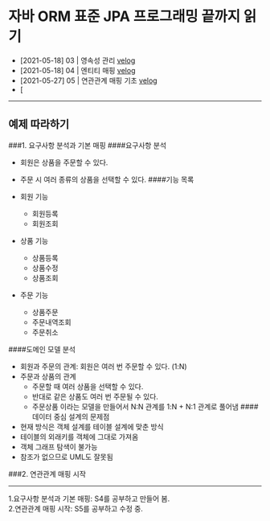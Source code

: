 # 자바 ORM 표준 JPA 프로그래밍 끝까지 읽기
* [2021-05-18] 03 | 영속성 관리 [velog](https://velog.io/@codehouse/JPA-S3.%EC%98%81%EC%86%8D%EC%84%B1%EA%B4%80%EB%A6%AC)
* [2021-05-18] 04 | 엔티티 매핑 [velog](https://velog.io/@codehouse/JPA-S4.%EC%97%94%ED%8B%B0%ED%8B%B0-%EB%A7%A4%ED%95%91)
* [2021-05-27] 05 | 연관관계 매핑 기초 [velog](https://velog.io/@codehouse/JPA-S5.-%EC%97%B0%EA%B4%80%EA%B4%80%EA%B3%84-%EB%A7%A4%ED%95%91-%EA%B8%B0%EC%B4%88)
* [
---
## 예제 따라하기
###1. 요구사항 분석과 기본 매핑
####요구사항 분석
* 회원은 상품을 주문할 수 있다.
* 주문 시 여러 종류의 상품을 선택할 수 있다.
####기능 목록
* 회원 기능
    * 회원등록
    * 회원조회
    
* 상품 기능
    * 상품등록
    * 상품수정
    * 상품조회
    
* 주문 기능
    * 상품주문
    * 주문내역조회
    * 주문취소
    
####도메인 모델 분석
* 회원과 주문의 관계: 회원은 여러 번 주문할 수 있다. (1:N)
* 주문과 상품의 관계   
    * 주문할 때 여러 상품을 선택할 수 있다.   
    * 반대로 같은 상품도 여러 번 주문될 수 있다.  
    * 주문상품 이라는 모델을 만들어서 N:N 관계를 1:N + N:1 관계로 풀어냄
####데이터 중심 설계의 문제점
* 현재 방식은 객체 설계를 테이블 설계에 맞춘 방식
* 테이블의 외래키를 객체에 그대로 가져옴
* 객체 그래프 탐색이 불가능
* 참조가 없으므로 UML도 잘못됨

###2. 연관관계 매핑 시작

---
1.요구사항 분석과 기본 매핑:  S4를 공부하고 만들어 봄.  
2.연관관계 매핑 시작: S5를 공부하고 수정 중.

  